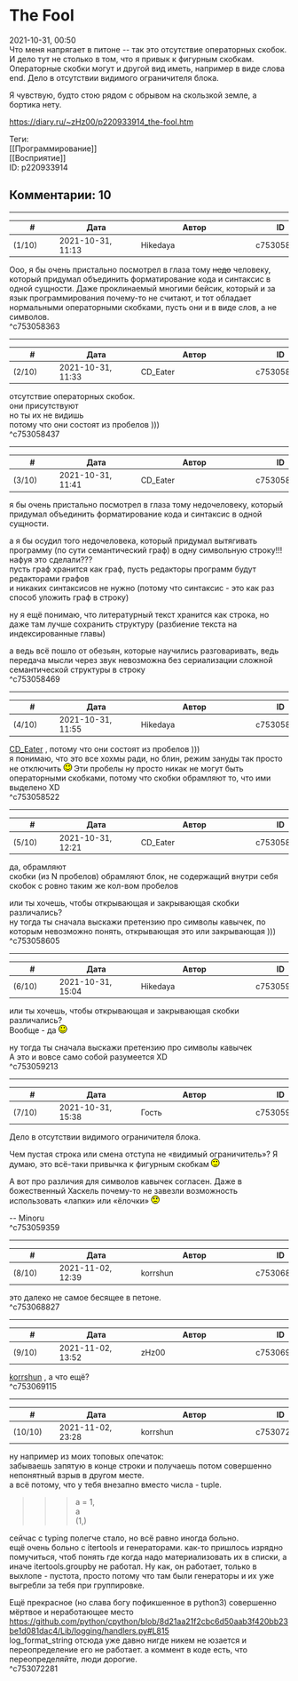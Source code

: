 The Fool
========

  
2021-10-31, 00:50  
 Что меня напрягает в питоне -- так это отсутствие операторных скобок. И дело тут не столько в том, что я привык к фигурным скобкам. Операторные скобки могут и другой вид иметь, например в виде слова end. Дело в отсутствии видимого ограничителя блока.   
   
 Я чувствую, будто стою рядом с обрывом на скользкой земле, а бортика нету.   
  
<https://diary.ru/~zHz00/p220933914_the-fool.htm>  
  
Теги:  
[[Программирование]]  
[[Восприятие]]  
ID: p220933914  


Комментарии: 10
---------------

  


---



|         #         |              Дата              |                     Автор                     |           ID           |
| --- | --- | --- | --- |
| (1/10) | 2021-10-31, 11:13 | Hikedaya | c753058363 |

  
 Ооо, я бы очень пристально посмотрел в глаза тому  ~~недо~~  человеку, который придумал объединить форматирование кода и синтаксис в одной сущности. Даже проклинаемый многими бейсик, который и за язык программирования почему-то не считают, и тот обладает нормальными операторными скобками, пусть они и в виде слов, а не символов.   
 ^c753058363

---



|         #         |              Дата              |                     Автор                     |           ID           |
| --- | --- | --- | --- |
| (2/10) | 2021-10-31, 11:33 | CD\_Eater | c753058437 |

  
  отсутствие операторных скобок.    
 они присутствуют   
 но ты их не видишь   
 потому что они состоят из пробелов )))   
 ^c753058437

---



|         #         |              Дата              |                     Автор                     |           ID           |
| --- | --- | --- | --- |
| (3/10) | 2021-10-31, 11:41 | CD\_Eater | c753058469 |

  
  я бы очень пристально посмотрел в глаза тому недочеловеку, который придумал объединить форматирование кода и синтаксис в одной сущности.    
   
 а я бы осудил того недочеловека, который придумал вытягивать программу (по сути семантический граф) в одну символьную строку!!!   
 нафуя это сделали???   
 пусть граф хранится как граф, пусть редакторы программ будут редакторами графов   
 и никаких синтаксисов не нужно (потому что синтаксис - это как раз способ уложить граф в строку)   
   
 ну я ещё понимаю, что литературный текст хранится как строка, но даже там лучше сохранить структуру (разбиение текста на индексированные главы)   
   
 а ведь всё пошло от обезьян, которые научились разговаривать, ведь передача мысли через звук невозможна без сериализации сложной семантической структуры в строку   
 ^c753058469

---



|         #         |              Дата              |                     Автор                     |           ID           |
| --- | --- | --- | --- |
| (4/10) | 2021-10-31, 11:55 | Hikedaya | c753058522 |

  
  [CD\_Eater](https://cd-eater.diary.ru "Записки ДискоЕда")  ,  потому что они состоят из пробелов )))    
 я понимаю, что это все хохмы ради, но блин, режим зануды так просто не отключить ![:)](pics/3.gif) Эти пробелы ну просто никак не могут быть операторными скобками, потому что скобки обрамляют то, что ими выделено XD   
 ^c753058522

---



|         #         |              Дата              |                     Автор                     |           ID           |
| --- | --- | --- | --- |
| (5/10) | 2021-10-31, 12:21 | CD\_Eater | c753058605 |

  
 да, обрамляют   
 скобки (из N пробелов) обрамляют блок, не содержащий внутри себя скобок с ровно таким же кол-вом пробелов   
   
 или ты хочешь, чтобы открывающая и закрывающая скобки различались?   
 ну тогда ты сначала выскажи претензию про символы кавычек, по которым невозможно понять, открывающая это или закрывающая )))   
 ^c753058605

---



|         #         |              Дата              |                     Автор                     |           ID           |
| --- | --- | --- | --- |
| (6/10) | 2021-10-31, 15:04 | Hikedaya | c753059213 |

  
  или ты хочешь, чтобы открывающая и закрывающая скобки различались?    
 Вообще - да ![:)](pics/3.gif)   
   
  ну тогда ты сначала выскажи претензию про символы кавычек    
 А это и вовсе само собой разумеется XD   
 ^c753059213

---



|         #         |              Дата              |                     Автор                     |           ID           |
| --- | --- | --- | --- |
| (7/10) | 2021-10-31, 15:38 | Гость | c753059359 |

  
  Дело в отсутствии видимого ограничителя блока.    
   
 Чем пустая строка или смена отступа не «видимый ограничитель»? Я думаю, это всё-таки привычка к фигурным скобкам ![;)](pics/1136.gif)   
   
 А вот про различия для символов кавычек согласен. Даже в божественный Хаскель почему-то не завезли возможность использовать «лапки» или «ёлочки» ![:(](pics/1146.gif)   
   
 -- Minoru   
 ^c753059359

---



|         #         |              Дата              |                     Автор                     |           ID           |
| --- | --- | --- | --- |
| (8/10) | 2021-11-02, 12:39 | korrshun | c753068827 |

  
 это далеко не самое бесящее в петоне.   
 ^c753068827

---



|         #         |              Дата              |                     Автор                     |           ID           |
| --- | --- | --- | --- |
| (9/10) | 2021-11-02, 13:52 | zHz00 | c753069115 |

  
  [korrshun](https://Igel-kun.diary.ru "kimi wo shiranai monogatari")  , а что ещё?   
 ^c753069115

---



|         #         |              Дата              |                     Автор                     |           ID           |
| --- | --- | --- | --- |
| (10/10) | 2021-11-02, 23:28 | korrshun | c753072281 |

  
 ну например из моих топовых опечаток:   
 забываешь запятую в конце строки и получаешь потом совершенно непонятный взрыв в другом месте.   
 а всё потому, что у тебя внезапно вместо числа - tuple.   
 >>> a = 1,   
 >>> a   
 (1,)   
   
 сейчас с typing полегче стало, но всё равно иногда больно.   
 ещё очень больно с itertools и генераторами. как-то пришлось изрядно помучиться, чтоб понять где когда надо материализовать их в списки, а иначе itertools.groupby не работал. Ну как, он работает, только в выхлопе - пустота, просто потому что там были генераторы и их уже выгребли за тебя при группировке.   
   
 Ещё прекрасное (но слава богу пофикшенное в python3) совершенно мёртвое и неработающее место   
 <https://github.com/python/cpython/blob/8d21aa21f2cbc6d50aab3f420bb23be1d081dac4/Lib/logging/handlers.py#L815>   
 log\_format\_string отсюда уже давно нигде никем не юзается и переопределение его не работает. а коммент в коде есть, что переопределяйте, люди дорогие.   
 ^c753072281